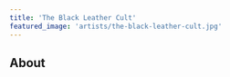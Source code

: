 ```yaml
---
title: 'The Black Leather Cult'
featured_image: 'artists/the-black-leather-cult.jpg'
---
```


## About


